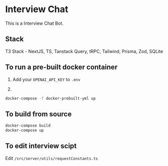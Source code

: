 # Interview Chat

This is a Interview Chat Bot.

## Stack

T3 Stack - NextJS, TS, Tanstack Query, tRPC, Tailwind, Prisma, Zod, SQLite

## To run a pre-built docker container
1. Add your `OPENAI_API_KEY` to `.env`

2. 
```bash
docker-compose -f docker-prebuilt-yml up
```

## To build from source

```bash
docker-compose build
docker-compose up
```

## To edit interview scipt

Edit `/src/server/utils/requestConstants.ts`
